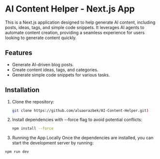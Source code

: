 # AI Content Helper - Next.js App

This is a Next.js application designed to help generate AI content, including posts, ideas, tags, and simple code snippets. It leverages AI agents to automate content creation, providing a seamless experience for users looking to generate content quickly.

## Features
- Generate AI-driven blog posts.
- Create content ideas, tags, and categories.
- Generate simple code snippets for various tasks.

## Installation

1. Clone the repository:
   ```bash
   git clone https://github.com/aluaorazbek/AI-Content-Helper.git)
2. Install dependencies with --force flag to avoid potential conflicts:
   ```bash
   npm install --force
3. Running the App Locally
  Once the dependencies are installed, you can start the development server by running:
  ```bash
  npm run dev

